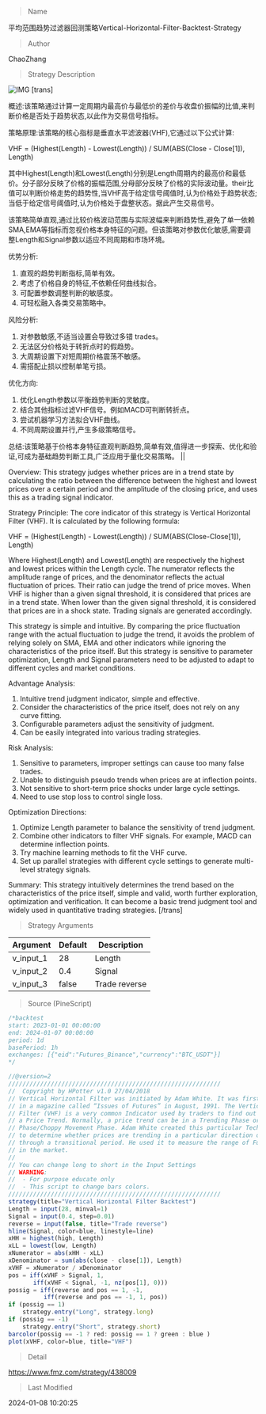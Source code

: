 
> Name

平均范围趋势过滤器回测策略Vertical-Horizontal-Filter-Backtest-Strategy

> Author

ChaoZhang

> Strategy Description

![IMG](https://www.fmz.com/upload/asset/190fb17726f84b7176d.png)
[trans]

概述:该策略通过计算一定周期内最高价与最低价的差价与收盘价振幅的比值,来判断价格是否处于趋势状态,以此作为交易信号指标。

策略原理:该策略的核心指标是垂直水平滤波器(VHF),它通过以下公式计算:

VHF = (Highest(Length) - Lowest(Length)) / SUM(ABS(Close - Close[1]), Length)

其中Highest(Length)和Lowest(Length)分别是Length周期内的最高价和最低价。分子部分反映了价格的振幅范围,分母部分反映了价格的实际波动量。their比值可以判断价格走势的趋势性,当VHF高于给定信号阈值时,认为价格处于趋势状态;当低于给定信号阈值时,认为价格处于盘整状态。据此产生交易信号。

该策略简单直观,通过比较价格波动范围与实际波幅来判断趋势性,避免了单一依赖SMA,EMA等指标而忽视价格本身特征的问题。但该策略对参数优化敏感,需要调整Length和Signal参数以适应不同周期和市场环境。

优势分析:
1. 直观的趋势判断指标,简单有效。
2. 考虑了价格自身的特征,不依赖任何曲线拟合。
3. 可配置参数调整判断的敏感度。
4. 可轻松融入各类交易策略中。

风险分析:
1. 对参数敏感,不适当设置会导致过多错 trades。 
2. 无法区分价格处于转折点时的假趋势。
3. 大周期设置下对短周期价格震荡不敏感。
4. 需搭配止损以控制单笔亏损。

优化方向:
1. 优化Length参数以平衡趋势判断的灵敏度。  
2. 结合其他指标过滤VHF信号。例如MACD可判断转折点。
3. 尝试机器学习方法拟合VHF曲线。
4. 不同周期设置并行,产生多级策略信号。

总结:该策略基于价格本身特征直观判断趋势,简单有效,值得进一步探索、优化和验证,可成为基础趋势判断工具,广泛应用于量化交易策略。
||


Overview: This strategy judges whether prices are in a trend state by calculating the ratio between the difference between the highest and lowest prices over a certain period and the amplitude of the closing price, and uses this as a trading signal indicator.  

Strategy Principle: The core indicator of this strategy is Vertical Horizontal Filter (VHF). It is calculated by the following formula:  

VHF = (Highest(Length) - Lowest(Length)) / SUM(ABS(Close-Close[1]), Length)

Where Highest(Length) and Lowest(Length) are respectively the highest and lowest prices within the Length cycle. The numerator reflects the amplitude range of prices, and the denominator reflects the actual fluctuation of prices. Their ratio can judge the trend of price moves. When VHF is higher than a given signal threshold, it is considered that prices are in a trend state. When lower than the given signal threshold, it is considered that prices are in a shock state. Trading signals are generated accordingly.

This strategy is simple and intuitive. By comparing the price fluctuation range with the actual fluctuation to judge the trend, it avoids the problem of relying solely on SMA, EMA and other indicators while ignoring the characteristics of the price itself. But this strategy is sensitive to parameter optimization, Length and Signal parameters need to be adjusted to adapt to different cycles and market conditions.  

Advantage Analysis:  
1. Intuitive trend judgment indicator, simple and effective.  
2. Consider the characteristics of the price itself, does not rely on any curve fitting.   
3. Configurable parameters adjust the sensitivity of judgment.  
4. Can be easily integrated into various trading strategies.  

Risk Analysis:  
1. Sensitive to parameters, improper settings can cause too many false trades.
2. Unable to distinguish pseudo trends when prices are at inflection points. 
3. Not sensitive to short-term price shocks under large cycle settings.  
4. Need to use stop loss to control single loss.

Optimization Directions:
1. Optimize Length parameter to balance the sensitivity of trend judgment.
2. Combine other indicators to filter VHF signals. For example, MACD can determine inflection points.
3. Try machine learning methods to fit the VHF curve. 
4. Set up parallel strategies with different cycle settings to generate multi-level strategy signals.

Summary: This strategy intuitively determines the trend based on the characteristics of the price itself, simple and valid, worth further exploration, optimization and verification. It can become a basic trend judgment tool and widely used in quantitative trading strategies.
[/trans]

> Strategy Arguments



|Argument|Default|Description|
|----|----|----|
|v_input_1|28|Length|
|v_input_2|0.4|Signal|
|v_input_3|false|Trade reverse|


> Source (PineScript)

``` javascript
/*backtest
start: 2023-01-01 00:00:00
end: 2024-01-07 00:00:00
period: 1d
basePeriod: 1h
exchanges: [{"eid":"Futures_Binance","currency":"BTC_USDT"}]
*/

//@version=2
////////////////////////////////////////////////////////////
//  Copyright by HPotter v1.0 27/04/2018
// Vertical Horizontal Filter was initiated by Adam White. It was first published 
// in a magazine called “Issues of Futures” in August, 1991. The Vertical Horizontal 
// Filter (VHF) is a very common Indicator used by traders to find out the Phase of 
// a Price Trend. Normally, a price trend can be in a Trending Phase or a Congestion 
// Phase/Choppy Movement Phase. Adam White created this particular Technical Indicator 
// to determine whether prices are trending in a particular direction or are they going 
// through a transitional period. He used it to measure the range of Futures available
// in the market.
//
// You can change long to short in the Input Settings
// WARNING:
//  - For purpose educate only
//  - This script to change bars colors.
////////////////////////////////////////////////////////////
strategy(title="Vertical Horizontal Filter Backtest")
Length = input(28, minval=1)
Signal = input(0.4, step=0.01)
reverse = input(false, title="Trade reverse")
hline(Signal, color=blue, linestyle=line)
xHH = highest(high, Length)
xLL = lowest(low, Length)
xNumerator = abs(xHH - xLL)
xDenominator = sum(abs(close - close[1]), Length)
xVHF = xNumerator / xDenominator 
pos = iff(xVHF > Signal, 1,
       iff(xVHF < Signal, -1, nz(pos[1], 0))) 
possig = iff(reverse and pos == 1, -1,
          iff(reverse and pos == -1, 1, pos))	   
if (possig == 1) 
    strategy.entry("Long", strategy.long)
if (possig == -1)
    strategy.entry("Short", strategy.short)	   	    
barcolor(possig == -1 ? red: possig == 1 ? green : blue ) 
plot(xVHF, color=blue, title="VHF")
```

> Detail

https://www.fmz.com/strategy/438009

> Last Modified

2024-01-08 10:20:25
